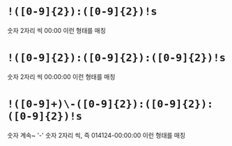 # `!([0-9]{2}):([0-9]{2})!s`
숫자 2자리 씩 00:00 이런 형태를 매칭

# `!([0-9]{2}):([0-9]{2}):([0-9]{2})!s`

숫자 2자리 씩 00:00:00 이런 형태를 매칭

# `!([0-9]+)\-([0-9]{2}):([0-9]{2}):([0-9]{2})!s`

숫자 계속~ '-' 숫자 2자리 씩, 즉 014124-00:00:00 이런 형태를 매칭

